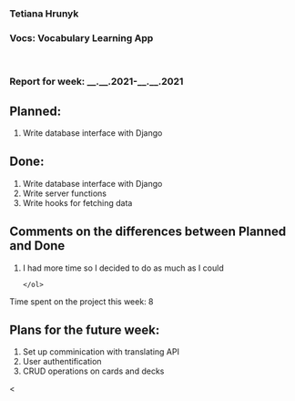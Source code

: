 <h3>Tetiana Hrunyk</h3>
<h3>Vocs: Vocabulary Learning App</h3>
<br>
<h3>Report for week: __.__.2021-__.__.2021</h3>

<div>
<h2>Planned:</h2>
    <ol>
        <li>Write database interface with Django</li>
    </ol>
</div>

<div>
<h2>Done:</h2>
    <ol>
        <li>Write database interface with Django</li>
        <li>Write server functions</li>
        <li>Write hooks for fetching data</li>
    </ol>
</div>

<div>
<h2>Comments on the differences between <italic>Planned</italic> and <italic>Done</italic></h2>
    <ol>
        <li>I had more time so I decided to do as much as I could</li>

    </ol>
</div>

<div>
<p>Time spent on the project this week: 8</p>
</div>

<div>
<h2>Plans for the future week:</h2>
    <ol>
        <li>Set up comminication with translating API</li>
        <li>User authentification</li>
        <li>CRUD operations on cards and decks</li>
    </ol>
</div>

<